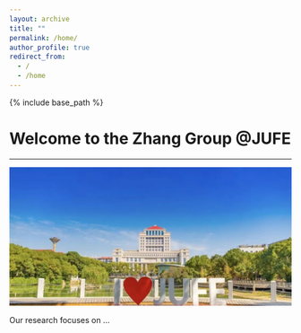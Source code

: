 ```yaml
---
layout: archive
title: ""
permalink: /home/
author_profile: true
redirect_from:
  - /
  - /home
---
```



{% include base_path %}

# Welcome to the Zhang Group @JUFE
---
<img src='/images/gallery/JUFE.jpg'> 

Our research focuses on ...
